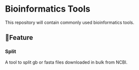 # Bioinformatics Tools
This repository will contain commonly used bioinformatics tools.

## 🌟Feature 

### Split
A tool to split gb or fasta files downloaded in bulk from NCBI.
